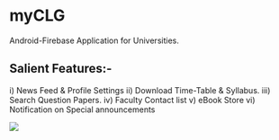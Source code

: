 # myCLG
Android-Firebase  Application for Universities. 


## Salient Features:-
i) News Feed & Profile Settings
ii) Download Time-Table & Syllabus.
iii) Search Question Papers.
iv) Faculty Contact list
v) eBook Store
vi) Notification on Special announcements

[![](https://lh3.googleusercontent.com/XKbIUQibcOvcYqAaQKrtFQgPaLh34GIbz1qLU16-4GXjN2o5rHo5wGwY1hhVPqSmGloe=s180-rw)](https://lh3.googleusercontent.com/XKbIUQibcOvcYqAaQKrtFQgPaLh34GIbz1qLU16-4GXjN2o5rHo5wGwY1hhVPqSmGloe=s180-rw)
